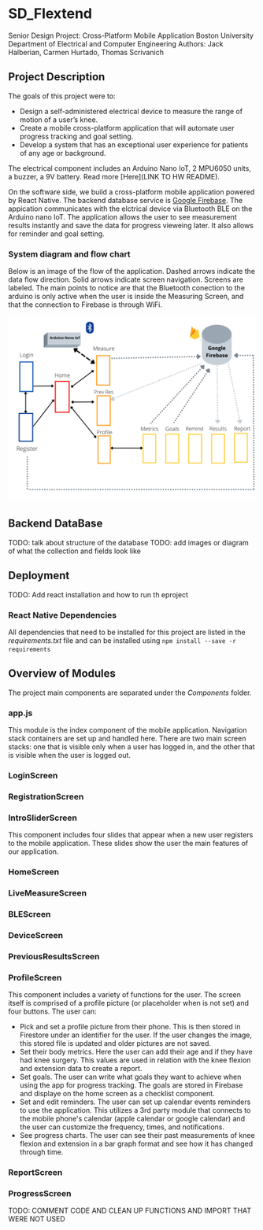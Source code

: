 # SD_Flextend

Senior Design Project: Cross-Platform Mobile Application 
Boston University Department of Electrical and Computer Engineering
Authors: Jack Halberian, Carmen Hurtado, Thomas Scrivanich

## Project Description

The goals of this project were to:
- Design a self-administered electrical device to measure the range of motion of a user’s knee.
- Create a mobile cross-platform application that will automate user progress tracking and goal setting. 
- Develop a system that has an exceptional user experience for patients of any age or background.  

The electrical component includes an Arduino Nano IoT, 2 MPU6050 units, a buzzer, a 9V battery. Read more [Here](LINK TO HW README).

On the software side, we build a cross-platform mobile application powered by React Native. The backend database service is [Google Firebase](https://console.firebase.google.com/u/0/project/flextend-c4648/overview). The appication communicates with the elctrical device via Bluetooth BLE on the Arduino nano IoT. 
The application allows the user to see measurement results instantly and save the data for progress vieweing later. It also allows for reminder and goal setting.  

### System diagram and flow chart 

Below is an image of the flow of the application. Dashed arrows indicate the data flow direction. Solid arrows indicate screen navigation. Screens are labeled. The main points to notice are that the Bluetooth conection to the arduino is only active when the user is inside the Measuring Screen, and that the connection to Firebase is through WiFi. 

![Flow Diagram](/images/flow-diagram.png)

## Backend DataBase 
TODO: talk about structure of the database
TODO: add images or diagram of what the collection and fields look like

## Deployment 
TODO: Add react installation and how to run th eproject 

### React Native Dependencies 
All dependencies that need to be installed for this project are listed in the *requirements.txt* file and can be installed using `npm install --save -r requirements`

## Overview of Modules 
The project main components are separated under the *Components* folder.

### app.js

This module is the index component of the mobile application. Navigation stack containers are set up and handled here. There are two main screen stacks: one that is visible only when a user has logged in, and the other that is visible when the user is logged out.

### LoginScreen
### RegistrationScreen
### IntroSliderScreen
This component includes four slides that appear when a new user registers to the mobile application. These slides show the user the main features of our application. 

### HomeScreen 
### LiveMeasureScreen
### BLEScreen
### DeviceScreen
### PreviousResultsScreen
### ProfileScreen

This component includes a variety of functions for the user. The screen itself is comprised of a profile picture (or placeholder when is not set) and four buttons. The user can:
- Pick and set a profile picture from their phone. This is then stored in Firestore under an identifier for the user. If the user changes the image, this stored file is updated and older pictures are not saved. 
- Set their body metrics. Here the user can add their age and if they have had knee surgery. This values are used in relation with the knee flexion and extension data to create a report. 
- Set goals. The user can write what goals they want to achieve when using the app for progress tracking. The goals are stored in Firebase and displaye on the home screen as a checklist component. 
- Set and edit reminders. The user can set up calendar events reminders to use the application. This utilizes a 3rd party module that connects to the mobile phone's calendar (apple calendar or google calendar) and the user can customize the frequency, times, and notifications.
- See progress charts. The user can see their past measurements of knee flexion and extension in a bar graph format and see how it has changed through time. 

### ReportScreen
### ProgressScreen

TODO: COMMENT CODE AND CLEAN UP FUNCTIONS AND IMPORT THAT WERE NOT USED 






